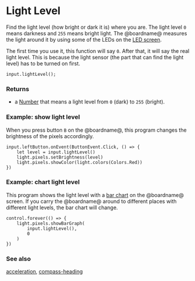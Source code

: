 # Light Level

Find the light level (how bright or dark it is) where you are.
The light level ``0`` means darkness and ``255`` means bright light. 
The @boardname@ measures the light around it by using some of the
LEDs on the [LED screen](/device/screen).

The first time you use it, this function will say ``0``.
After that, it will say the real light level.
This is because the light sensor (the part that can find the light level)
has to be turned on first.

```sig
input.lightLevel();
```

### Returns

* a [Number](/types/number) that means a light level from ``0`` (dark) to ``255`` (bright).

### Example: show light level

When you press button `B` on the @boardname@, this
program changes the brightness of the pixels accordingly.

```blocks
input.leftButton.onEvent(ButtonEvent.Click, () => {
    let level = input.lightLevel()
    light.pixels.setBrightness(level)
    light.pixels.showColor(light.colors(Colors.Red))
})
```

### Example: chart light level

This program shows the light level with a [bar chart](/reference/led/plot-bar-graph) on the @boardname@ screen.
If you carry the @boardname@ around to different places with different light levels,
the bar chart will change.

```blocks
control.forever(() => {
    light.pixels.showBarGraph(
        input.lightLevel(),
        0
    )
})
```

### See also

[acceleration](/reference/input/acceleration), [compass-heading](/reference/input/compass-heading)

